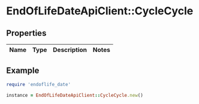 # EndOfLifeDateApiClient::CycleCycle

## Properties

| Name | Type | Description | Notes |
| ---- | ---- | ----------- | ----- |

## Example

```ruby
require 'endoflife_date'

instance = EndOfLifeDateApiClient::CycleCycle.new()
```


